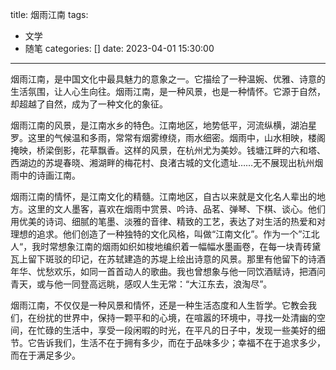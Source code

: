 title: 烟雨江南
tags:
  - 文学
  - 随笔
categories: []
date: 2023-04-01 15:30:00
---
烟雨江南，是中国文化中最具魅力的意象之一。它描绘了一种温婉、优雅、诗意的生活氛围，让人心生向往。烟雨江南，是一种风景，也是一种情怀。它源于自然，却超越了自然，成为了一种文化的象征。
<!--more-->
烟雨江南的风景，是江南水乡的特色。江南地区，地势低平，河流纵横，湖泊星罗。这里的气候温和多雨，常常有烟雾缭绕，雨水细密。烟雨中，山水相映，楼阁掩映，桥梁倒影，花草飘香。这样的风景，在杭州尤为美妙。钱塘江畔的六和塔、西湖边的苏堤春晓、湘湖畔的梅花村、良渚古城的文化遗址……无不展现出杭州烟雨中的诗画江南。

烟雨江南的情怀，是江南文化的精髓。江南地区，自古以来就是文化名人辈出的地方。这里的文人墨客，喜欢在烟雨中赏景、吟诗、品茗、弹琴、下棋、谈心。他们用优美的诗词、细腻的笔墨、淡雅的音律、精致的工艺，表达了对生活的热爱和对理想的追求。他们创造了一种独特的文化风格，叫做“江南文化”。作为一个”江北人“，我时常想象江南的烟雨如织如梭地编织着一幅幅水墨画卷，在每一块青砖黛瓦上留下斑驳的印记，在苏轼建造的苏堤上绘出诗意的风景。那里有他留下的诗酒年华、忧愁欢乐，如同一首首动人的歌曲。我也曾想象与他一同饮酒赋诗，把酒问青天，或与他一同登高远眺，感叹人生无常：“大江东去，浪淘尽”。

烟雨江南，不仅仅是一种风景和情怀，还是一种生活态度和人生哲学。它教会我们，在纷扰的世界中，保持一颗平和的心境，在喧嚣的环境中，寻找一处清幽的空间，在忙碌的生活中，享受一段闲暇的时光，在平凡的日子中，发现一些美好的细节。它告诉我们，生活不在于拥有多少，而在于品味多少；幸福不在于追求多少，而在于满足多少。